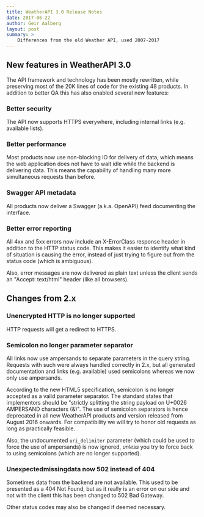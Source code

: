 ```yaml
---
title: WeatherAPI 3.0 Release Notes
date: 2017-06-22
author: Geir Aalberg
layout: post
summary: >
    Differences from the old Weather API, used 2007-2017
---
```


## New features in WeatherAPI 3.0

The API framework and technology has been mostly rewritten, while
preserving most of the 20K lines of code for the existing 48 products.
In addition to better QA this has also enabled several new features:

### Better security

The API now supports HTTPS everywhere, including internal links (e.g. available lists).

### Better performance

Most products now use non-blocking IO for delivery of data, which means
the web application does not have to wait idle while the backend is delivering
data. This means the capability of handling many more simultaneous requests
than before.

### Swagger API metadata

All products now deliver a Swagger (a.k.a. OpenAPI) feed documenting the interface.

### Better error reporting

All 4xx and 5xx errors now include an X-ErrorClass response header in addition
to the HTTP status code. This makes it easier to identify what kind of situation
is causing the error, instead of just trying to figure out from the status code
(which is ambiguous).

Also, error messages are now delivered as plain text unless the client
sends an "Accept: text/html" header (like all browsers).

## Changes from 2.x

### Unencrypted HTTP is no longer supported

HTTP requests will get a redirect to HTTPS.

### Semicolon no longer parameter separator

All links now use ampersands to separate parameters in the query string.
Requests with such were always handled correctly in 2.x, but all generated
documentation and links (e.g. available) used semicolons whereas we now
only use ampersands.

According to the new HTML5 specification, semicolon is no
longer accepted as a valid parameter separator. The standard states that
implementors should be "strictly splitting the string payload on U+0026
AMPERSAND characters (&)". The use of semicolon separators is hence
deprecated in all new WeatherAPI products and version released from
August 2016 onwards. For compatibility we will try to honor old requests
as long as practically feasible.

Also, the undocumented `uri_delimiter` parameter (which could be used to force
the use of ampersands) is now ignored, *unless* you try to force back to
using semicolons (which are no longer supported).

### Unexpectedmissingdata now 502 instead of 404

Sometimes data from the backend are not available. This used to be
presented as a 404 Not Found, but as it really is an error on our side
and not with the client this has been changed to 502 Bad Gateway.

Other status codes may also be changed if deemed necessary.
